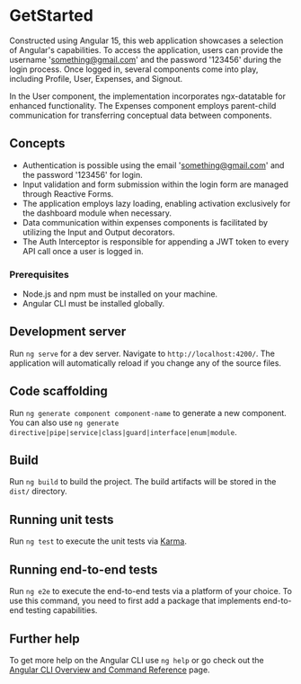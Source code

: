 # GetStarted

Constructed using Angular 15, this web application showcases a selection of Angular's capabilities. To access the application, users can provide the username 'something@gmail.com' and the password '123456' during the login process. Once logged in, several components come into play, including Profile, User, Expenses, and Signout.

In the User component, the implementation incorporates ngx-datatable for enhanced functionality. The Expenses component employs parent-child communication for transferring conceptual data between components.

## Concepts

- Authentication is possible using the email 'something@gmail.com' and the password '123456' for login.
- Input validation and form submission within the login form are managed through Reactive Forms.
- The application employs lazy loading, enabling activation exclusively for the dashboard module when necessary.
- Data communication within expenses components is facilitated by utilizing the Input and Output decorators.
- The Auth Interceptor is responsible for appending a JWT token to every API call once a user is logged in.

### Prerequisites

- Node.js and npm must be installed on your machine.
- Angular CLI must be installed globally.

## Development server

Run `ng serve` for a dev server. Navigate to `http://localhost:4200/`. The application will automatically reload if you change any of the source files.

## Code scaffolding

Run `ng generate component component-name` to generate a new component. You can also use `ng generate directive|pipe|service|class|guard|interface|enum|module`.

## Build

Run `ng build` to build the project. The build artifacts will be stored in the `dist/` directory.

## Running unit tests

Run `ng test` to execute the unit tests via [Karma](https://karma-runner.github.io).

## Running end-to-end tests

Run `ng e2e` to execute the end-to-end tests via a platform of your choice. To use this command, you need to first add a package that implements end-to-end testing capabilities.

## Further help

To get more help on the Angular CLI use `ng help` or go check out the [Angular CLI Overview and Command Reference](https://angular.io/cli) page.
